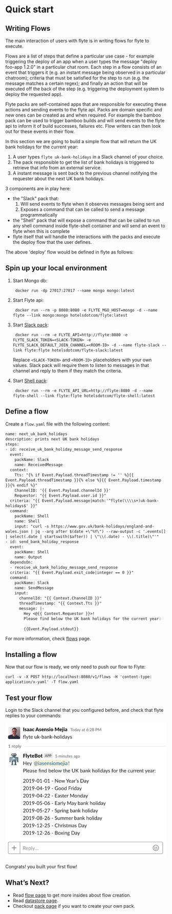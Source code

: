 # Quick start

## Writing Flows

The main interaction of users with flyte is in writing flows for flyte to execute.
 
Flows are a list of steps that define a particular use case - for example triggering the deploy of an app when a user types the message "deploy foo-app 1.2.0" in a particular chat room.
Each step in a flow consists of an event that triggers it (e.g. an instant message being observed in a particular chatroom); criteria that must be satisfied for the step to run (e.g. the message matches a certain regex); 
and finally an action that will be executed off the back of the step (e.g. triggering the deployment system to deploy the requested app).

Flyte packs are self-contained apps that are responsible for executing these actions and sending events to the flyte api.
Packs are domain specific and new ones can be created as and when required. For example the bamboo pack can be used to
trigger bamboo builds and will send events to the flyte api to inform it of build successes, failures etc. Flow writers
can then look out for these events in their flow.

In this section we are going to build a simple flow that will return the UK bank holidays for the current year:

1. A user types `flyte uk-bank-holidays` in a Slack channel of your choice. 
1. The pack responsible to get the list of bank holidays is triggered to retrieve that info from an external service.
1. A instant message is sent back to the previous channel notifying the requester about the next UK bank holidays.
  
3 components are in play here: 

 - the "Slack" pack that:
    1. Will send events to flyte when it observes messages being sent and
    2. Exposes a command that can be called to send a message programmatically
 - the "Shell" pack that will expose a command that can be called to run any shell command inside flyte-shell container and will send an event to flyte when this is complete
 - flyte itself that will handle the interactions with the packs and execute the deploy flow that the user defines.
  
The above 'deploy' flow would be defined in flyte as follows:

## Spin up your local environment

1. Start Mongo db:

        docker run -dp 27017:27017 --name mongo mongo:latest

1. Start Flyte api:
    
        docker run --rm -p 8080:8080 -e FLYTE_MGO_HOST=mongo -d --name flyte --link mongo:mongo hotelsdotcom/flyte:latest

1. Start [Slack pack](https://github.com/HotelsDotCom/flyte-slack):

        docker run --rm -e FLYTE_API=http://flyte:8080 -e FLYTE_SLACK_TOKEN=<SLACK-TOKEN> -e FLYTE_SLACK_DEFAULT_JOIN_CHANNEL=<ROOM-ID> -d --name flyte-slack --link flyte:flyte hotelsdotcom/flyte-slack:latest

    Replace `<SLACK-TOKEN>` and  `<ROOM-ID>` placeholders with your own values. Slack pack will require them to listen to messages in that channel and reply to them if they match the criteria.
    
1. Start [Shell pack](https://github.com/HotelsDotCom/flyte-shell):

        docker run --rm -e FLYTE_API_URL=http://flyte:8080 -d --name flyte-shell --link flyte:flyte hotelsdotcom/flyte-shell:latest

## Define a flow

Create a `flow.yaml` file with the following content:

```
name: next_uk_bank_holidays
description: prints next UK bank holidays
steps:
- id: receive_uk_bank_holiday_message_send_response
  event:
    packName: Slack
    name: ReceivedMessage
  context:
    Tts: "{% if Event.Payload.threadTimestamp != '' %}{{ Event.Payload.threadTimestamp }}{% else %}{{ Event.Payload.timestamp }}{% endif %}"
    ChannelID: '{{ Event.Payload.channelId }}'
    Requestor: "{{ Event.Payload.user.id }}"
  criteria: "{{ Event.Payload.message|match:'^flyte(\\\\s+)uk-bank-holidays$' }}"
  command:
    packName: Shell
    name: Shell
    input: "curl -s https://www.gov.uk/bank-holidays/england-and-wales.json | jq --arg after $(date +\"%Y\") --raw-output -c '.events[] | select(.date | startswith($after)) | \"\\(.date) - \\(.title)\"'"
- id: send_bank_holiday_response
  event:
    packName: Shell
    name: Output
  dependsOn:
  - receive_uk_bank_holiday_message_send_response
  criteria: "{{ Event.Payload.exit_code|integer == 0 }}"
  command:
    packName: Slack
    name: SendMessage
    input:
      channelId: "{{ Context.ChannelID }}"
      threadTimestamp: "{{ Context.Tts }}"
      message: |-
        Hey <@{{ Context.Requestor }}>!
        Please find below the UK bank holidays for the current year:
        
        {{Event.Payload.stdout}}
```

For more information, check [flows](flows.md) page.

## Installing a flow

Now that our flow is ready, we only need to push our flow to Flyte:

    curl -v -X POST http://localhost:8080/v1/flows -H 'content-type: application/x-yaml' -T flow.yaml

## Test your flow

Login to the Slack channel that you configured before, and check that flyte replies to your commands:

![bank holidays flow](images/uk-bank-holidays.png)

Congrats! you built your first flow!

## What’s Next?

- Read [flow page](flows.md) to get more insides about flow creation.  
- Read [datastore page](datastores.md).
- Checkout [pack page](packs.md) if you want to create your own pack.  